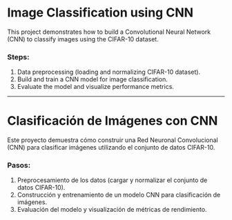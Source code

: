 # Image Classification using CNN

This project demonstrates how to build a Convolutional Neural Network (CNN) to classify images using the CIFAR-10 dataset.

### Steps:
1. Data preprocessing (loading and normalizing CIFAR-10 dataset).
2. Build and train a CNN model for image classification.
3. Evaluate the model and visualize performance metrics.

---

# Clasificación de Imágenes con CNN

Este proyecto demuestra cómo construir una Red Neuronal Convolucional (CNN) para clasificar imágenes utilizando el conjunto de datos CIFAR-10.

### Pasos:
1. Preprocesamiento de los datos (cargar y normalizar el conjunto de datos CIFAR-10).
2. Construcción y entrenamiento de un modelo CNN para clasificación de imágenes.
3. Evaluación del modelo y visualización de métricas de rendimiento.
